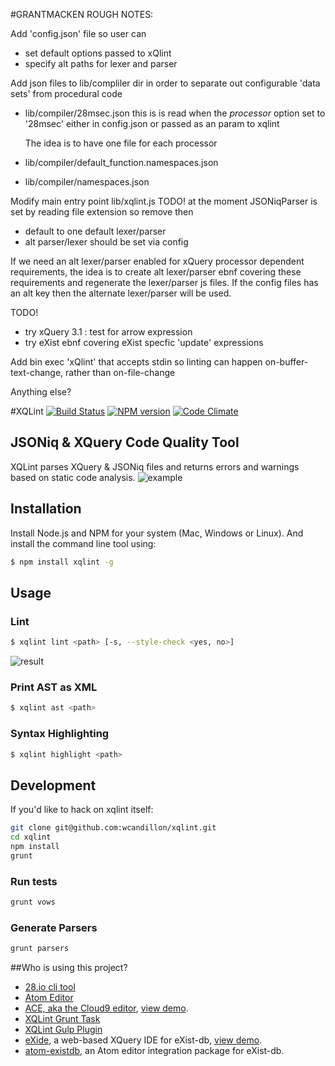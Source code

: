 #GRANTMACKEN ROUGH NOTES:

Add 'config.json' file so user can
 - set default options passed to xQlint
 - specify alt paths for lexer and parser

Add json files to lib/compliler dir in order to 
separate out configurable 'data sets' from procedural code

- lib/compiler/28msec.json
  this is is read when the *processor* option set to '28msec'
  either in config.json or passed as an param to xqlint

  The idea is to have one file for each processor

- lib/compiler/default_function.namespaces.json
- lib/compiler/namespaces.json

Modify main entry point lib/xqlint.js
 TODO! 
at the moment JSONiqParser is set by reading file extension
so remove then
 - default to one default lexer/parser
 - alt parser/lexer should be set via config

If we need an alt lexer/parser enabled for xQuery processor dependent requirements, the idea is to create alt lexer/parser ebnf covering these requirements and regenerate the lexer/parser js files.
If the config files has an alt key then the alternate lexer/parser will be used.

 TODO! 
 - try xQuery 3.1 : test for arrow expression
 - try eXist ebnf covering eXist specfic 'update' expressions

Add bin exec 'xQlint'
  that accepts stdin so linting can happen on-buffer-text-change, rather than on-file-change


Anything else?
<!--

Look at  using xqlint to implement Language Server Protocol stuff

 - hover:  ( in vim normal mode )
If a language server holds the source text AST in memory
then an 'xQinfo' function that accepts line and col params
could return AST parser context. There would no need to resend source text.

 - format  'xQformat' a stdio buffer not a file

 - completer  given insert position belongs to a prior known AST parser context
 held be the language server there should be no need to resend source text and reparse

https://github.com/wcandillon/xqlint/issues/58
-->

#XQLint
[![Build Status](http://img.shields.io/travis/wcandillon/xqlint/master.svg?style=flat)](https://travis-ci.org/wcandillon/xqlint) [![NPM version](http://img.shields.io/npm/v/xqlint.svg?style=flat)](http://badge.fury.io/js/xqlint) [![Code Climate](http://img.shields.io/codeclimate/github/wcandillon/xqlint.svg?style=flat)](https://codeclimate.com/github/wcandillon/xqlint)

## JSONiq & XQuery Code Quality Tool

XQLint parses XQuery & JSONiq files and returns errors and warnings based on static code analysis.
![example](http://i.imgur.com/86jU7C1.png)

## Installation

Install Node.js and NPM for your system (Mac, Windows or Linux). And install the command line tool using:

```bash
$ npm install xqlint -g
```
## Usage

### Lint

```bash
$ xqlint lint <path> [-s, --style-check <yes, no>]
```
![result](https://dl.dropboxusercontent.com/u/1487285/Screenshot%202014-04-07%2011.06.31.png)

### Print AST as XML

```bash
$ xqlint ast <path>
```

### Syntax Highlighting

```bash
$ xqlint highlight <path>
```

## Development

If you'd like to hack on xqlint itself:

```bash
git clone git@github.com:wcandillon/xqlint.git
cd xqlint
npm install
grunt
```

### Run tests

```bash
grunt vows
```

### Generate Parsers

```bash
grunt parsers
```

##Who is using this project?
* [28.io cli tool](https://github.com/28msec/28)
* [Atom Editor](https://atom.io/packages/language-jsoniq)
* [ACE, aka the Cloud9 editor](https://github.com/ajaxorg/ace), [view demo](http://try.zorba.io).
* [XQLint Grunt Task](https://github.com/wcandillon/grunt-xqlint)
* [XQLint Gulp Plugin](https://github.com/wcandillon/gulp-xqlint)
* [eXide](https://github.com/wolfgangmm/eXide), a web-based XQuery IDE for eXist-db, [view demo](http://exist-db.org/exist/apps/eXide/).
* [atom-existdb](https://github.com/wolfgangmm/atom-existdb), an Atom editor integration package for eXist-db.
